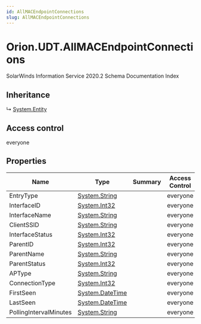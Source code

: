 ```yaml
---
id: AllMACEndpointConnections
slug: AllMACEndpointConnections
---
```


# Orion.UDT.AllMACEndpointConnections

SolarWinds Information Service 2020.2 Schema Documentation Index

## Inheritance

↳ [System.Entity](./../System/Entity)

## Access control

everyone

## Properties

| Name | Type | Summary | Access Control |
| ------ | ------ | ------ | ------ |
| EntryType | [System.String](https://docs.microsoft.com/en-us/dotnet/api/system.string) |  | everyone |
| InterfaceID | [System.Int32](https://docs.microsoft.com/en-us/dotnet/api/system.int32) |  | everyone |
| InterfaceName | [System.String](https://docs.microsoft.com/en-us/dotnet/api/system.string) |  | everyone |
| ClientSSID | [System.String](https://docs.microsoft.com/en-us/dotnet/api/system.string) |  | everyone |
| InterfaceStatus | [System.Int32](https://docs.microsoft.com/en-us/dotnet/api/system.int32) |  | everyone |
| ParentID | [System.Int32](https://docs.microsoft.com/en-us/dotnet/api/system.int32) |  | everyone |
| ParentName | [System.String](https://docs.microsoft.com/en-us/dotnet/api/system.string) |  | everyone |
| ParentStatus | [System.Int32](https://docs.microsoft.com/en-us/dotnet/api/system.int32) |  | everyone |
| APType | [System.String](https://docs.microsoft.com/en-us/dotnet/api/system.string) |  | everyone |
| ConnectionType | [System.Int32](https://docs.microsoft.com/en-us/dotnet/api/system.int32) |  | everyone |
| FirstSeen | [System.DateTime](https://docs.microsoft.com/en-us/dotnet/api/system.datetime) |  | everyone |
| LastSeen | [System.DateTime](https://docs.microsoft.com/en-us/dotnet/api/system.datetime) |  | everyone |
| PollingIntervalMinutes | [System.String](https://docs.microsoft.com/en-us/dotnet/api/system.string) |  | everyone |

